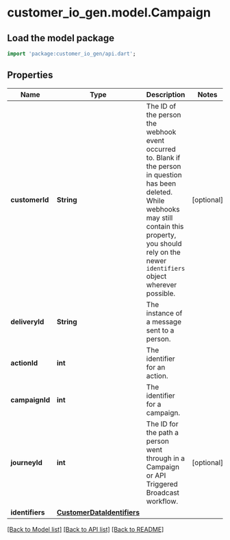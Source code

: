 # customer_io_gen.model.Campaign

## Load the model package
```dart
import 'package:customer_io_gen/api.dart';
```

## Properties
Name | Type | Description | Notes
------------ | ------------- | ------------- | -------------
**customerId** | **String** | The ID of the person the webhook event occurred to. Blank if the person in question has been deleted.  While webhooks may still contain this property, you should rely on the newer `identifiers` object wherever possible.  | [optional] 
**deliveryId** | **String** | The instance of a message sent to a person. | 
**actionId** | **int** | The identifier for an action. | 
**campaignId** | **int** | The identifier for a campaign. | 
**journeyId** | **int** | The ID for the path a person went through in a Campaign or API Triggered Broadcast workflow. | [optional] 
**identifiers** | [**CustomerDataIdentifiers**](CustomerDataIdentifiers.md) |  | 

[[Back to Model list]](../README.md#documentation-for-models) [[Back to API list]](../README.md#documentation-for-api-endpoints) [[Back to README]](../README.md)


